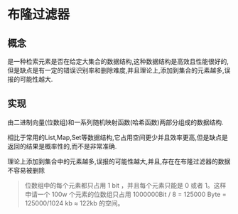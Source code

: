 # 布隆过滤器

## 概念

是一种检索元素是否在给定大集合的数据结构,这种数据结构是高效且性能很好的,但是缺点是有一定的错误识别率和删除难度,并且理论上,添加到集合的元素越多,误报的可能性越大.

## 实现

由二进制向量(位数组)和一系列随机映射函数(哈希函数)两部分组成的数据结构.

相比于常用的List,Map,Set等数据结构,它占用空间更少并且效率更高,但是缺点是返回的结果是概率性的,而不是非常准确.

理论上添加到集合中的元素越多,误报的可能性越大,并且,存在在布隆过滤器的数据不容易被删除

> 位数组中的每个元素都只占用 1 bit ，并且每个元素只能是 0 或者 1。这样申请一个 100w 个元素的位数组只占用 1000000Bit / 8 = 125000 Byte = 125000/1024 kb ≈ 122kb 的空间。